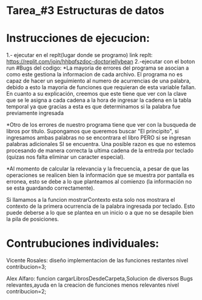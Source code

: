 # Tarea_#3 Estructuras de datos

# Instrucciones de ejecucion:
1.- ejecutar en el replt(lugar donde se programo)
    link replt: https://replit.com/join/hhbqfszdoc-doctorjellybean
2.-ejecutar con el boton run
#Bugs del codigo:
*La mayoria de errores del programa se asocian a como este gestiona la informacion de cada archivo. El programa no es capaz de hacer un seguimiento al numero de acurrencias de una palabra, debido a esto la mayoria de funciones que requieran de esta variable fallan. En cuanto a su explicación, creemos que este tiene que ver con la clave que se le asigna a cada cadena a la hora de ingresar la cadena en la tabla temporal ya que gracias a esta es que determinamos si la palabra fue previamente ingresada

*Otro de los errores de nuestro programa tiene que ver con la busqueda de libros por titulo. Supongamos que queremos buscar "El principito", si ingresamos ambas palabras no se encontrara el libro PERO si se ingresan palabras adicionales SI se encuentra. Una posible razon es que no estemos procesando de manera correcta la ultima cadena de la entreda por teclado (quizas nos falta eliminar un caracter especial).

*Al momento de calcular la relevancia y la frecuencia, a pesar de que las operaciones se realicen bien la información que se muestra por pantalla es erronea, esto se debe a lo que planteamos al comienzo (la información no se esta guardando correctamente).

Si llamamos a la funcion mostrarContexto esta solo nos mostrara el contexto de la primera ocurrencia de la palabra ingresada por teclado. Esto puede deberse a lo que se plantea en un inicio o a que no se desapile bien la pila de posiciones.
# Contrubuciones individuales:
Vicente Rosales: diseño implementacion de las funciones restantes
nivel contribucion=3;

Alex Alfaro: funcion cargarLibrosDesdeCarpeta,Solucion de diversos Bugs relevantes,ayuda en la creacion de funciones menos relevantes
nivel contribucion=2;
